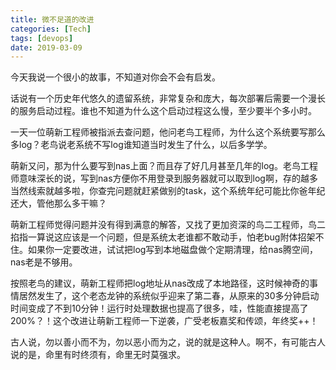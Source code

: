 ```yaml
---
title: 微不足道的改进
categories: [Tech]
tags: [devops]
date: 2019-03-09
---
```


今天我说一个很小的故事，不知道对你会不会有启发。

话说有一个历史年代悠久的遗留系统，非常复杂和庞大，每次部署后需要一个漫长的服务启动过程。谁也不知道为什么这个启动过程这么慢，至少要半个多小时。

一天一位萌新工程师被指派去查问题，他问老鸟工程师，为什么这个系统要写那么多log？老鸟说老系统不写log谁知道当时发生了什么，以后多学学。

萌新又问，那为什么要写到nas上面？而且存了好几月甚至几年的log。老鸟工程师意味深长的说，写到nas方便你不用登录到服务器就可以取到log啊，存的越多当然线索就越多啦，你查完问题就赶紧做别的task，这个系统年纪可能比你爸年纪还大，管他那么多干嘛？

萌新工程师觉得问题并没有得到满意的解答，又找了更加资深的鸟二工程师，鸟二掐指一算说这应该是一个问题，但是系统太老谁都不敢动手，怕老bug附体招架不住。如果你一定要改进，试试把log写到本地磁盘做个定期清理，给nas腾空间，nas老是不够用。

按照老鸟的建议，萌新工程师把log地址从nas改成了本地路径，这时候神奇的事情居然发生了，这个老态龙钟的系统似乎迎来了第二春，从原来的30多分钟启动时间变成了不到10分钟！运行时处理数据也提高了很多，哇，性能直接提高了200%？！这个改进让萌新工程师一下逆袭，广受老板嘉奖和传颂，年终奖++！

古人说，勿以善小而不为，勿以恶小而为之，说的就是这种人。啊不，有可能古人说的是，命里有时终须有，命里无时莫强求。